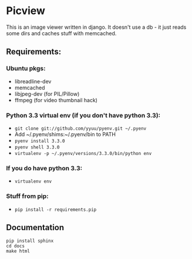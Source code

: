 # Picview

This is an image viewer written in django.
It doesn't use a db - it just reads some dirs and caches stuff with memcached.

## Requirements:
    
### Ubuntu pkgs:
- libreadline-dev
- memcached
- libjpeg-dev (for PIL/Pillow)
- ffmpeg (for video thumbnail hack)

### Python 3.3 virtual env (if you don't have python 3.3):        
- `git clone git://github.com/yyuu/pyenv.git ~/.pyenv`
- Add ~/.pyenv/shims:~/.pyenv/bin to PATH
- `pyenv install 3.3.0`
- `pyenv shell 3.3.0`
- `virtualenv -p ~/.pyenv/versions/3.3.0/bin/python env`

### If you do have python 3.3:
- `virtualenv env`

### Stuff from pip:
- `pip install -r requirements.pip`

## Documentation

    pip install sphinx
    cd docs
    make html
